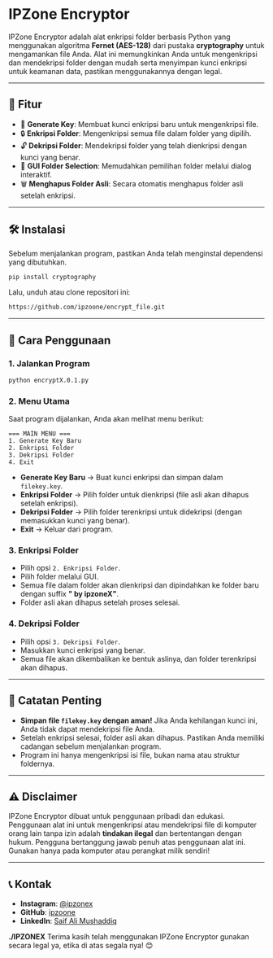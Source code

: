 # IPZone Encryptor

IPZone Encryptor adalah alat enkripsi folder berbasis Python yang menggunakan algoritma **Fernet (AES-128)** dari pustaka **cryptography** untuk mengamankan file Anda. Alat ini memungkinkan Anda untuk mengenkripsi dan mendekripsi folder dengan mudah serta menyimpan kunci enkripsi untuk keamanan data, pastikan menggunakannya dengan legal.

---

## 🚀 Fitur
- 🔑 **Generate Key**: Membuat kunci enkripsi baru untuk mengenkripsi file.
- 🔒 **Enkripsi Folder**: Mengenkripsi semua file dalam folder yang dipilih.
- 🔓 **Dekripsi Folder**: Mendekripsi folder yang telah dienkripsi dengan kunci yang benar.
- 📂 **GUI Folder Selection**: Memudahkan pemilihan folder melalui dialog interaktif.
- 🗑️ **Menghapus Folder Asli**: Secara otomatis menghapus folder asli setelah enkripsi.

---

## 🛠️ Instalasi
Sebelum menjalankan program, pastikan Anda telah menginstal dependensi yang dibutuhkan.

```sh
pip install cryptography
```

Lalu, unduh atau clone repositori ini:

```sh
https://github.com/ipzoone/encrypt_file.git
```

---

## 🔧 Cara Penggunaan

### 1. Jalankan Program
```sh
python encryptX.0.1.py
```

### 2. Menu Utama
Saat program dijalankan, Anda akan melihat menu berikut:
```
=== MAIN MENU ===
1. Generate Key Baru
2. Enkripsi Folder
3. Dekripsi Folder
4. Exit
```

- **Generate Key Baru** → Buat kunci enkripsi dan simpan dalam `filekey.key`.
- **Enkripsi Folder** → Pilih folder untuk dienkripsi (file asli akan dihapus setelah enkripsi).
- **Dekripsi Folder** → Pilih folder terenkripsi untuk didekripsi (dengan memasukkan kunci yang benar).
- **Exit** → Keluar dari program.

### 3. Enkripsi Folder
- Pilih opsi `2. Enkripsi Folder`.
- Pilih folder melalui GUI.
- Semua file dalam folder akan dienkripsi dan dipindahkan ke folder baru dengan suffix **" by ipzoneX"**.
- Folder asli akan dihapus setelah proses selesai.

### 4. Dekripsi Folder
- Pilih opsi `3. Dekripsi Folder`.
- Masukkan kunci enkripsi yang benar.
- Semua file akan dikembalikan ke bentuk aslinya, dan folder terenkripsi akan dihapus.

---

## 📌 Catatan Penting
- **Simpan file `filekey.key` dengan aman!** Jika Anda kehilangan kunci ini, Anda tidak dapat mendekripsi file Anda.
- Setelah enkripsi selesai, folder asli akan dihapus. Pastikan Anda memiliki cadangan sebelum menjalankan program.
- Program ini hanya mengenkripsi isi file, bukan nama atau struktur foldernya.

---

## ⚠️ Disclaimer
IPZone Encryptor dibuat untuk penggunaan pribadi dan edukasi. Penggunaan alat ini untuk mengenkripsi atau mendekripsi file di komputer orang lain tanpa izin adalah **tindakan ilegal** dan bertentangan dengan hukum. Pengguna bertanggung jawab penuh atas penggunaan alat ini. Gunakan hanya pada komputer atau perangkat milik sendiri!

---

## 📞 Kontak
- **Instagram**: [@ipzonex](https://instagram.com/ipzonex)
- **GitHub**: [ipzoone](https://github.com/ipzoone)
- **LinkedIn**: [Saif Ali Mushaddiq](https://linkedin.com/in/saif-ali-mushaddiq)

**./IPZONEX** Terima kasih telah menggunakan IPZone Encryptor gunakan secara legal ya, etika di atas segala nya! 😊

